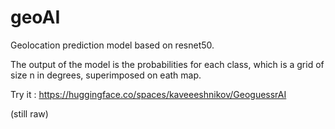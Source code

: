 # geoAI
Geolocation prediction model based on resnet50.

The output of the model is the probabilities for each class, which is a grid of size n in degrees, superimposed on eath map.

Try it : https://huggingface.co/spaces/kaveeeshnikov/GeoguessrAI

(still raw)
